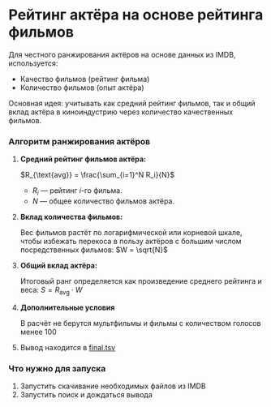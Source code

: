# Рейтинг актёра на основе рейтинга фильмов
Для честного ранжирования актёров на основе данных из IMDB, используется:

- Качество фильмов (рейтинг фильма)
- Количество фильмов (опыт актёра)

Основная идея: учитывать как средний рейтинг фильмов, так и общий вклад актёра в киноиндустрию через количество качественных фильмов.

### Алгоритм ранжирования актёров

1. **Средний рейтинг фильмов актёра:**

   $R_{\text{avg}} = \frac{\sum_{i=1}^N R_i}{N}$
   - $R_i$ — рейтинг $i$-го фильма.
   - $N$ — общее количество фильмов актёра.

2. **Вклад количества фильмов:**

   Вес фильмов растёт по логарифмической или корневой шкале, чтобы избежать перекоса в пользу актёров с большим числом посредственных фильмов:
   $W = \sqrt{N}$
3. **Общий вклад актёра:**
   
   Итоговый ранг определяется как произведение среднего рейтинга и веса:
   $S = R_{\text{avg}} \cdot W$

1. **Дополнительные условия**
   
   В расчёт не берутся мультфильмы и фильмы с количеством голосов менее 100

2. Вывод находится в [final.tsv](https://raw.githubusercontent.com/esin/imdb_rating/refs/heads/main/final.tsv)

### Что нужно для запуска

1. Запустить скачивание необходимых файлов из IMDB
2. Запустить поиск и дождаться вывода

